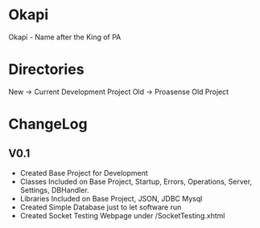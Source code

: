 # Okapi
Okapi - Name after the King of PA

# Directories
New -> Current Development Project
Old -> Proasense Old Project

# ChangeLog

## V0.1
- Created Base Project for Development
- Classes Included on Base Project, Startup, Errors, Operations, Server, Settings, DBHandler.
- Libraries Included on Base Project, JSON, JDBC Mysql
- Created Simple Database just to let software run
- Created Socket Testing Webpage under /SocketTesting.xhtml

